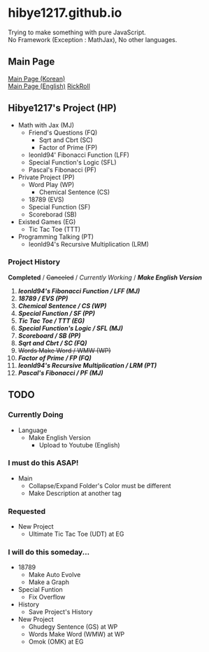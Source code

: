 # hibye1217.github.io
Trying to make something with pure JavaScript.  
No Framework (Exception : MathJax), No other languages.

## Main Page
[Main Page (Korean)](https://hibye1217.github.io/Kor/Page/Main.html)  
[Main Page (English)](https://hibye1217.github.io/Eng/Page/Main.html)
[RickRoll](https://www.youtube.com/watch?v=dQw4w9WgXcQ)

## Hibye1217's Project (HP)
- Math with Jax (MJ)
  - Friend's Questions (FQ)
    - Sqrt and Cbrt (SC)
    - Factor of Prime (FP)
  - leonld94' Fibonacci Function (LFF)
  - Special Function's Logic (SFL)
  - Pascal's Fibonacci (PF)
- Private Project (PP)
  - Word Play (WP)
    - Chemical Sentence (CS)
  - 18789 (EVS)
  - Special Function (SF)
  - Scoreborad (SB)
- Existed Games (EG)
  - Tic Tac Toe (TTT)
- Programming Talking (PT)
  - leonld94's Recursive Multiplication (LRM)

### Project History
**Completed** / ~~Canceled~~ / *Currently Working* / ***Make English Version***
1. ***leonld94's Fibonacci Function / LFF (MJ)***
2. ***18789 / EVS (PP)***
3. ***Chemical Sentence / CS (WP)***
4. ***Special Function / SF (PP)***
5. ***Tic Tac Toe / TTT (EG)***
6. ***Special Function's Logic / SFL (MJ)***
7. ***Scoreboard / SB (PP)***
8. ***Sqrt and Cbrt / SC (FQ)***
9. ~~Words Make Word / WMW (WP)~~
10. ***Factor of Prime / FP (FQ)***
11. ***leonld94's Recursive Multiplication / LRM (PT)***
12. ***Pascal's Fibonacci / PF (MJ)***

## TODO

### Currently Doing
- Language
  - Make English Version
    - Upload to Youtube (English)

### I must do this ASAP!
- Main
  - Collapse/Expand Folder's Color must be different
  - Make Description at another tag

### Requested
- New Project
  - Ultimate Tic Tac Toe (UDT) at EG

### I will do this someday...
- 18789
  - Make Auto Evolve
  - Make a Graph
- Special Funtion
  - Fix Overflow
- History
  - Save Project's History
- New Project
  - Ghudegy Sentence (GS) at WP
  - Words Make Word (WMW) at WP
  - Omok (OMK) at EG